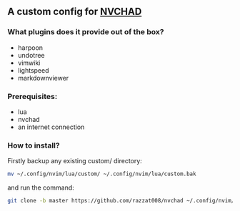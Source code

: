 ## A custom config for [NVCHAD](https://github.com/NvChad/NvChad.git)
### What plugins does it provide out of the box?

- harpoon
- undotree
- vimwiki
- lightspeed
- markdownviewer

### Prerequisites:
- lua
- nvchad
- an internet connection

### How to install?

Firstly backup any existing custom/ directory:

```bash
mv ~/.config/nvim/lua/custom/ ~/.config/nvim/lua/custom.bak
```
and run the command:

```bash
git clone -b master https://github.com/razzat008/nvchad ~/.config/nvim/lua/custom/ 
```
